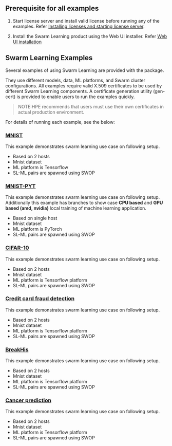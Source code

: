 ## Prerequisite for all examples
1. Start license server and install valid license before running any of the examples. Refer [Installing licenses and starting license server](/docs/Install/HPE_Swarm_Learning_installation.md).

2. Install the Swarm Learning product using the Web UI installer.  Refer [Web UI installation](/docs/Install/HPE_Swarm_Learning_installation.md)


## Swarm Learning Examples

Several examples of using Swarm Learning are provided with the package. 

They use different models, data, ML platforms, and Swarm cluster configurations. All examples require valid X.509 certificates to be used by different Swarm Learning components. A certificate generation utility (gen-cert) is provided to enable users to run the examples quickly.

<blockquote>
NOTE:HPE recommends that users must use their own certificates in actual production environment.

</blockquote>


For details of running each example, see the below:

### [MNIST](/examples/mnist#-mnist) 
This example demonstrates swarm learning use case on following setup. 
- Based on 2 hosts  
- Mnist dataset
- ML platform is Tensorflow 
- SL-ML pairs are spawned using SWOP
        
### [MNIST-PYT](/examples/mnist-pyt#mnist-pytorch-example) 
This example demonstrates swarm learning use case on following setup. 
Additionally this example has branches to show case **CPU based** and **GPU based (amd, nvidia)** local training of machine learning application. 
- Based on single host
- Mnist dataset
- ML platform is PyTorch 
- SL-ML pairs are spawned using SWOP
        
### [CIFAR-10](/examples/cifar10/CIFAR-10.md)
This example demonstrates swarm learning use case on following setup. 
- Based on 2 hosts  
- Mnist dataset
- ML platform is Tensorflow platform
- SL-ML pairs are spawned using SWOP
        
### [Credit card fraud detection](/examples/fraud-detection/Credit_card_fraud_detection.md) 
This example demonstrates swarm learning use case on following setup. 
- Based on 2 hosts  
- Mnist dataset
- ML platform is Tensorflow platform
- SL-ML pairs are spawned using SWOP
        
### [BreakHis](/examples/breakhis)
This example demonstrates swarm learning use case on following setup. 
- Based on 2 hosts  
- Mnist dataset
- ML platform is Tensorflow platform
- SL-ML pairs are spawned using SWOP
        
### [Cancer prediction](/examples/cancer-pred#cancer-prediction) 
This example demonstrates swarm learning use case on following setup. 
- Based on 2 hosts  
- Mnist dataset
- ML platform is Tensorflow platform
- SL-ML pairs are spawned using SWOP
        
